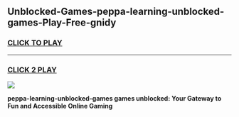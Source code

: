 
## Unblocked-Games-peppa-learning-unblocked-games-Play-Free-gnidy
<h3>
<a href="https://premium76.site?title=peppa-learning-unblocked-games&ref=09A">CLICK TO PLAY</a></h3>
<hr>

<h3>
<a href="https://premium76.site?title=peppa-learning-unblocked-games&ref=09A">CLICK 2 PLAY</a>
  
</h3>

<a href="https://premium76.site?title=peppa-learning-unblocked-games&ref=09A"><img src="https://clearcache.store/games.png"></a>


**peppa-learning-unblocked-games games unblocked: Your Gateway to Fun and Accessible Online Gaming**
